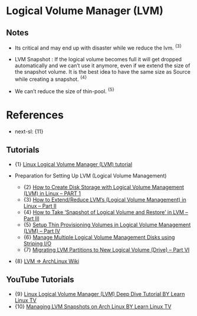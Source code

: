 # Logical Volume Manager (LVM)

## Notes

* Its critical and may end up with disaster while we reduce the lvm. <sup>{3}</sup>

* LVM Snapshot : If the logical volume becomes full it will get dropped automatically and we can’t use it anymore, even if we extend the size of the snapshot volume. It is the best idea to have the same size as Source while creating a snapshot. <sup>{4}</sup>

* We can’t reduce the size of thin-pool. <sup>{5}</sup>

# References

* next-sl: {11}

## Tutorials

* {1} [Linux Logical Volume Manager (LVM) tutorial](https://linuxconfig.org/linux-lvm-logical-volume-manager)

* Preparation for Setting Up LVM (Logical Volume Management)
  * {2} [How to Create Disk Storage with Logical Volume Management (LVM) in Linux – PART 1](https://www.tecmint.com/create-lvm-storage-in-linux/)
  * {3} [How to Extend/Reduce LVM’s (Logical Volume Management) in Linux – Part II](https://www.tecmint.com/extend-and-reduce-lvms-in-linux/)
  * {4} [How to Take ‘Snapshot of Logical Volume and Restore’ in LVM – Part III](https://www.tecmint.com/take-snapshot-of-logical-volume-and-restore-in-lvm/)
  * {5} [Setup Thin Provisioning Volumes in Logical Volume Management (LVM) – Part IV](https://www.tecmint.com/setup-thin-provisioning-volumes-in-lvm/)
  * {6} [Manage Multiple Logical Volume Management Disks using Striping I/O](https://www.tecmint.com/manage-multiple-lvm-disks-using-striping-io/)
  * {7} [Migrating LVM Partitions to New Logical Volume (Drive) – Part VI](https://www.tecmint.com/lvm-storage-migration/)

* {8} [LVM => ArchLinux Wiki](https://wiki.archlinux.org/title/LVM)

## YouTube Tutorials

* {9} [Linux Logical Volume Manager (LVM) Deep Dive Tutorial BY Learn Linux TV](https://www.youtube.com/watch?v=MeltFN-bXrQ)
* {10} [Managing LVM Snapshots on Arch Linux BY Learn Linux TV](https://www.youtube.com/watch?v=RnjpLZmQ4DM)
